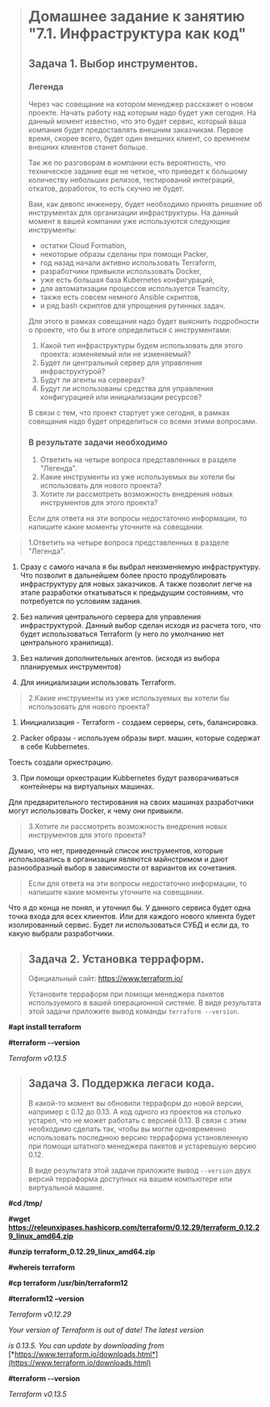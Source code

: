 > # Домашнее задание к занятию "7.1. Инфраструктура как код"
>
> ## Задача 1. Выбор инструментов.
>
> ### Легенда
>
> Через час совещание на котором менеджер расскажет о новом проекте. Начать работу над которым надо будет уже сегодня. На данный момент известно, что это будет сервис, который ваша компания будет предоставлять внешним заказчикам. Первое время, скорее всего, будет один внешних клиент, со временем внешних клиентов станет больше.
>
> Так же по разговорам в компании есть вероятность, что техническое задание еще не четкое, что приведет к большому количеству небольших релизов, тестирований интеграций, откатов, доработок, то есть скучно не будет.
>
> Вам, как девопс инженеру, будет необходимо принять решение об инструментах для организации инфраструктуры. На данный момент в вашей компании уже используются следующие инструменты:
>
> - остатки Сloud Formation,
> - некоторые образы сделаны при помощи Packer,
> - год назад начали активно использовать Terraform,
> - разработчики привыкли использовать Docker,
> - уже есть большая база Kubernetes конфигураций,
> - для автоматизации процессов используется Teamcity,
> - также есть совсем немного Ansible скриптов,
> - и ряд bash скриптов для упрощения рутинных задач.
>
> Для этого в рамках совещания надо будет выяснить подробности о проекте, что бы в итоге определиться с инструментами:
>
> 1. Какой тип инфраструктуры будем использовать для этого проекта: изменяемый или не изменяемый?
> 2. Будет ли центральный сервер для управления инфраструктурой?
> 3. Будут ли агенты на серверах?
> 4. Будут ли использованы средства для управления конфигурацией или инициализации ресурсов?
>
> В связи с тем, что проект стартует уже сегодня, в рамках совещания надо будет определиться со всеми этими вопросами.
>
> ### В результате задачи необходимо
>
> 1. Ответить на четыре вопроса представленных в разделе "Легенда".
> 2. Какие инструменты из уже используемых вы хотели бы использовать для нового проекта?
> 3. Хотите ли рассмотреть возможность внедрения новых инструментов для этого проекта?
>
> Если для ответа на эти вопросы недостаточно информации, то напишите какие моменты уточните на совещании.



>  1.Ответить на четыре вопроса представленных в разделе "Легенда".



1) Сразу с самого начала я бы выбрал неизменяемую инфраструктуру. Что позволит в дальнейшем более просто продублировать инфраструктуру для новых заказчиков. А также позволит легче на этапе разработки откатываться к предыдущим состояниям, что потребуется по условиям задания. 

2) Без наличия центрального сервера для управления инфраструктурой. Данный выбор сделан исходя из расчета того, что будет использоваться Terraform (у него по умолчанию нет центрального хранилища).

3) Без наличия дополнительных агентов. (исходя из выбора планируемых инструментов)

4) Для инициализации использовать Terraform. 

 

> 2.Какие инструменты из уже используемых вы хотели бы использовать для нового проекта?



1) Инициализация - Terraform - создаем серверы, сеть, балансировка.    

2) Packer образы - используем образы вирт. машин, которые содержат в себе Kubbernetes.     

Тоесть создали оркестрацию.       

3)  При помощи оркестрации Kubbernetes будут разворачиваться контейнеры на виртуальных машинах.        

  Для предварительного тестирования на своих машинах разработчики могут использовать Docker, к чему они привыкли.        
  

>3.Хотите ли рассмотреть возможность внедрения новых инструментов для этого проекта?         

Думаю, что нет, приведенный список инструментов, которые использовались в организации являются майнстримом и дают разнообразный выбор в        зависимости от вариантов их сочетания.        

 

> Если для ответа на эти вопросы недостаточно информации, то напишите какие моменты уточните на совещании.         



Что я до конца не понял, и уточнил бы. У данного сервиса будет одна точка входа для всех клиентов. Или для каждого нового клиента будет изолированный сервис. Будет ли использоваться СУБД и если да, то какую выбрали разработчики. 



> ## Задача 2. Установка терраформ.
>
> Официальный сайт: https://www.terraform.io/
>
> Установите терраформ при помощи менеджера пакетов используемого в вашей операционной системе. В виде результата этой задачи приложите вывод команды `terraform --version`.



**#apt install terraform**

 

**#terraform --version**



*Terraform v0.13.5*





> ## Задача 3. Поддержка легаси кода.
>
> В какой-то момент вы обновили терраформ до новой версии, например с 0.12 до 0.13. А код одного из проектов на столько устарел, что не может работать с версией 0.13. В связи с этим необходимо сделать так, чтобы вы могли одновременно использовать последнюю версию терраформа установленную при помощи штатного менеджера пакетов и устаревшую версию 0.12.
>
> В виде результата этой задачи приложите вывод `--version` двух версий терраформа доступных на вашем компьютере или виртуальной машине.



**#cd /tmp/**

**#wget https://releunxipases.hashicorp.com/terraform/0.12.29/terraform_0.12.29_linux_amd64.zip**

**#unzip terraform_0.12.29_linux_amd64.zip**

**#whereis terraform**

**#cp terraform /usr/bin/terraform12**

 

**\#terraform12 –version**

*Terraform v0.12.29*

*Your version of Terraform is out of date! The latest version*

*is 0.13.5. You can update by downloading from* [*https://www.terraform.io/downloads.html*](https://www.terraform.io/downloads.html)

 

**#terraform --version**

*Terraform v0.13.5*













